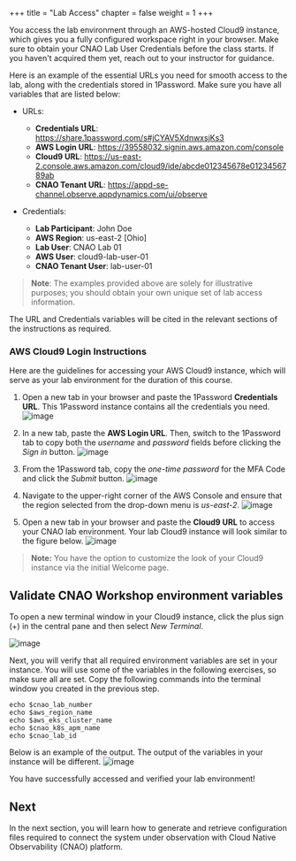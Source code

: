+++
title = "Lab Access"
chapter = false
weight = 1
+++

You access the lab environment through an AWS-hosted Cloud9 instance, which gives you a fully configured workspace right in your browser. Make sure to obtain your CNAO Lab User Credentials before the class starts. If you haven't acquired them yet, reach out to your instructor for guidance.

Here is an example of the essential URLs you need for smooth access to the lab, along with the credentials stored in 1Password. Make sure you have all variables that are listed below:

- URLs:
    - **Credentials URL**: https://share.1password.com/s#jCYAV5XdnwxsjKs3
    - **AWS Login URL**: https://39558032.signin.aws.amazon.com/console
    - **Cloud9 URL**: https://us-east-2.console.aws.amazon.com/cloud9/ide/abcde012345678e0123456789ab
    - **CNAO Tenant URL**: https://appd-se-channel.observe.appdynamics.com/ui/observe

- Credentials:
    - **Lab Participant**: John Doe
    - **AWS Region**: us-east-2 [Ohio]
    - **Lab User**: CNAO Lab 01
    - **AWS User**: cloud9-lab-user-01
    - **CNAO Tenant User**: lab-user-01

> **Note**: The examples provided above are solely for illustrative purposes; you should obtain your own unique set of lab access information.

The URL and Credentials variables will be cited in the relevant sections of the instructions as required.

### AWS Cloud9 Login Instructions
Here are the guidelines for accessing your AWS Cloud9 instance, which will serve as your lab environment for the duration of this course.

1. Open a new tab in your browser and paste the 1Password **Credentials URL**. This 1Password instance contains all the credentials you need.
![image](/images/21_access/pass_manager.png)

2. In a new tab, paste the **AWS Login URL**. Then, switch to the 1Password tab to copy both the *username* and *password* fields before clicking the *Sign in* button.
![image](/images/21_access/aws_login.png)

4. From the 1Password tab, copy the *one-time password* for the MFA Code and click the *Submit* button.
![image](/images/21_access/aws_mf.png)

5. Navigate to the upper-right corner of the AWS Console and ensure that the region selected from the drop-down menu is *us-east-2*.
![image](/images/21_access/aws_us_east.png)

6. Open a new tab in your browser and paste the **Cloud9 URL** to access your CNAO lab environment. Your lab Cloud9 instance will look similar to the figure below.
![image](/images/21_access/cloud9_initial.png)

> **Note:** You have the option to customize the look of your Cloud9 instance via the initial Welcome page.

## Validate CNAO Workshop environment variables

To open a new terminal window in your Cloud9 instance, click the plus sign (+) in the central pane and then select *New Terminal*.

![image](/images/21_access/c9_new_terminal.png)

Next, you will verify that all required environment variables are set in your instance. You will use some of the variables in the following exercises, so make sure all are set. Copy the following commands into the terminal window you created in the previous step.

    echo $cnao_lab_number
    echo $aws_region_name
    echo $aws_eks_cluster_name
    echo $cnao_k8s_apm_name
    echo $cnao_lab_id

Below is an example of the output. The output of the variables in your instance will be different.
![image](/images/21_access/c9_env_check.png)


You have successfully accessed and verified your lab environment!
<br>

## Next <span style="color: #143c76;"><i class='fas fa-cog fa-spin fa-sm'></i></span>&nbsp;

In the next section, you will learn how to generate and retrieve configuration files required to connect the system under observation with Cloud Native Observability (CNAO) platform.

<br>
